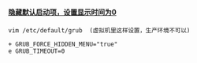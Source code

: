 #### [隐藏默认启动项，设置显示时间为0](https://wiki.archlinux.org/index.php/GRUB_%28%E7%AE%80%E4%BD%93%E4%B8%AD%E6%96%87%29)

```shell
vim /etc/default/grub  (虚拟机里这样设置，生产环境不可以)

+ GRUB_FORCE_HIDDEN_MENU="true"
e GRUB_TIMEOUT=0
```



